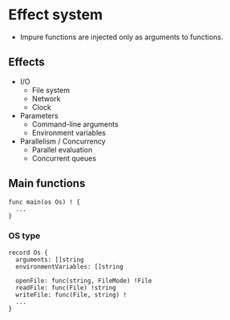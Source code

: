 # Effect system

- Impure functions are injected only as arguments to functions.

## Effects

- I/O
  - File system
  - Network
  - Clock
- Parameters
  - Command-line arguments
  - Environment variables
- Parallelism / Concurrency
  - Parallel evaluation
  - Concurrent queues

## Main functions

```
func main(os Os) ! {
  ...
}
```

### OS type

```
record Os {
  arguments: []string
  environmentVariables: []string

  openFile: func(string, FileMode) !File
  readFile: func(File) !string
  writeFile: func(File, string) !
  ...
}
```
